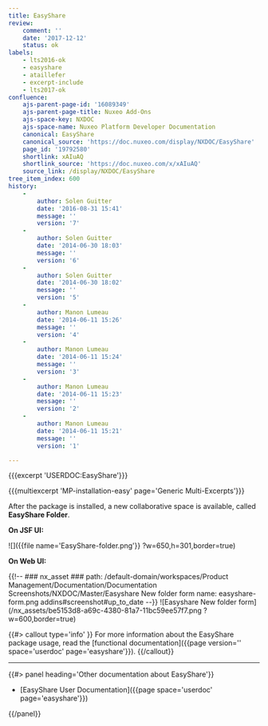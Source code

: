 ```yaml
---
title: EasyShare
review:
    comment: ''
    date: '2017-12-12'
    status: ok
labels:
    - lts2016-ok
    - easyshare
    - ataillefer
    - excerpt-include
    - lts2017-ok
confluence:
    ajs-parent-page-id: '16089349'
    ajs-parent-page-title: Nuxeo Add-Ons
    ajs-space-key: NXDOC
    ajs-space-name: Nuxeo Platform Developer Documentation
    canonical: EasyShare
    canonical_source: 'https://doc.nuxeo.com/display/NXDOC/EasyShare'
    page_id: '19792580'
    shortlink: xAIuAQ
    shortlink_source: 'https://doc.nuxeo.com/x/xAIuAQ'
    source_link: /display/NXDOC/EasyShare
tree_item_index: 600
history:
    -
        author: Solen Guitter
        date: '2016-08-31 15:41'
        message: ''
        version: '7'
    -
        author: Solen Guitter
        date: '2014-06-30 18:03'
        message: ''
        version: '6'
    -
        author: Solen Guitter
        date: '2014-06-30 18:02'
        message: ''
        version: '5'
    -
        author: Manon Lumeau
        date: '2014-06-11 15:26'
        message: ''
        version: '4'
    -
        author: Manon Lumeau
        date: '2014-06-11 15:24'
        message: ''
        version: '3'
    -
        author: Manon Lumeau
        date: '2014-06-11 15:23'
        message: ''
        version: '2'
    -
        author: Manon Lumeau
        date: '2014-06-11 15:21'
        message: ''
        version: '1'

---
```

{{{excerpt 'USERDOC:EasyShare'}}}

{{{multiexcerpt 'MP-installation-easy' page='Generic Multi-Excerpts'}}}

After the package is installed, a new collaborative space is available, called **EasyShare Folder**.

**On JSF UI:**

![]({{file name='EasyShare-folder.png'}} ?w=650,h=301,border=true)

**On Web UI:**

{{!--     ### nx_asset ###
    path: /default-domain/workspaces/Product Management/Documentation/Documentation Screenshots/NXDOC/Master/Easyshare New folder form
    name: easyshare-form.png
    addins#screenshot#up_to_date
--}}
![Easyshare New folder form](/nx_assets/be5153d8-a69c-4380-81a7-11bc59ee57f7.png ?w=600,border=true)

{{#> callout type='info' }}
For more information about the EasyShare package usage, read the [functional documentation]({{page version='' space='userdoc' page='easyshare'}}).
{{/callout}}

* * *

<div class="row" data-equalizer data-equalize-on="medium"><div class="column medium-6">{{#> panel heading='Other documentation about EasyShare'}}

- [EasyShare User Documentation]({{page space='userdoc' page='easyshare'}})

{{/panel}}</div><div class="column medium-6">

&nbsp;

</div></div>
